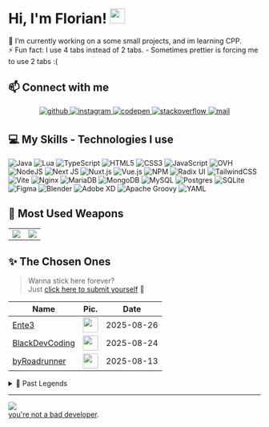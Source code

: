 # Hi, I'm Florian! <img src="https://raw.githubusercontent.com/MartinHeinz/MartinHeinz/master/wave.gif" width="30px" height="30px">

🔭 I’m currently working on a some small projects, and im learning CPP.<br>⚡ Fun fact: I
use 4 tabs instead of 2 tabs. - Sometimes prettier is forcing me to use 2 tabs :(

## 📫 Connect with me
<div align="center">
<a href="https://github.com/Fedox-die-Ente" target="_blank">
<img src=https://img.shields.io/badge/github-%2324292e.svg?&style=for-the-badge&logo=github&logoColor=white alt=github style="margin-bottom: 5px;" />
</a>
<a href="https://instagram.com/feeeedox" target="_blank">
<img src=https://img.shields.io/badge/instagram-%23000000.svg?&style=for-the-badge&logo=instagram&logoColor=white alt=instagram style="margin-bottom: 5px;" />
</a>
<a href="https://codepen.com/Fedox-die-Ente" target="_blank">
<img src=https://img.shields.io/badge/codepen-%23131417.svg?&style=for-the-badge&logo=codepen&logoColor=white alt=codepen style="margin-bottom: 5px;" />
</a>
<a href="https://stackoverflow.com/users/16288266" target="_blank">
<img src=https://img.shields.io/badge/stackoverflow-%23F28032.svg?&style=for-the-badge&logo=stackoverflow&logoColor=white alt=stackoverflow style="margin-bottom: 5px;" />
</a>
<a href="mailto:f3dox@proton.me" target="_blank">
<img src=https://img.shields.io/badge/Proton%20Mail-6D4AFF?&style=for-the-badge&logo=protonmail&logoColor=fff
 alt=mail style="margin-bottom: 5px;" />
</a>  
</div>  

## 💻 My Skills - Technologies I use

![Java](https://img.shields.io/badge/java-%23ED8B00.svg?style=for-the-badge&logo=openjdk&logoColor=white) 
![Lua](https://img.shields.io/badge/lua-%232C2D72.svg?style=for-the-badge&logo=lua&logoColor=white) 
![TypeScript](https://img.shields.io/badge/typescript-%23007ACC.svg?style=for-the-badge&logo=typescript&logoColor=white) 
![HTML5](https://img.shields.io/badge/html5-%23E34F26.svg?style=for-the-badge&logo=html5&logoColor=white) 
![CSS3](https://img.shields.io/badge/css3-%231572B6.svg?style=for-the-badge&logo=css3&logoColor=white) 
![JavaScript](https://img.shields.io/badge/javascript-%23323330.svg?style=for-the-badge&logo=javascript&logoColor=%23F7DF1E) 
![OVH](https://img.shields.io/badge/ovh-%23123F6D.svg?style=for-the-badge&logo=ovh&logoColor=#123F6D) 
![NodeJS](https://img.shields.io/badge/node.js-6DA55F?style=for-the-badge&logo=node.js&logoColor=white) 
![Next JS](https://img.shields.io/badge/Next-black?style=for-the-badge&logo=next.js&logoColor=white) 
![Nuxt.js](https://img.shields.io/badge/nuxt.js-00DC82?style=for-the-badge&logo=nuxt.js&logoColor=white) 
![Vue.js](https://img.shields.io/badge/vue-%234FC08D.svg?style=for-the-badge&logo=vue.js&logoColor=white) 
![NPM](https://img.shields.io/badge/NPM-%23CB3837.svg?style=for-the-badge&logo=npm&logoColor=white) 
![Radix UI](https://img.shields.io/badge/radix%20ui-161618.svg?style=for-the-badge&logo=radix-ui&logoColor=white) 
![TailwindCSS](https://img.shields.io/badge/tailwindcss-%2338B2AC.svg?style=for-the-badge&logo=tailwind-css&logoColor=white) 
![Vite](https://img.shields.io/badge/vite-%23646CFF.svg?style=for-the-badge&logo=vite&logoColor=white) 
![Nginx](https://img.shields.io/badge/nginx-%23009639.svg?style=for-the-badge&logo=nginx&logoColor=white) 
![MariaDB](https://img.shields.io/badge/MariaDB-003545?style=for-the-badge&logo=mariadb&logoColor=white) 
![MongoDB](https://img.shields.io/badge/MongoDB-%234ea94b.svg?style=for-the-badge&logo=mongodb&logoColor=white) 
![MySQL](https://img.shields.io/badge/mysql-4479A1.svg?style=for-the-badge&logo=mysql&logoColor=white) 
![Postgres](https://img.shields.io/badge/postgres-%23316192.svg?style=for-the-badge&logo=postgresql&logoColor=white) 
![SQLite](https://img.shields.io/badge/sqlite-%2307405e.svg?style=for-the-badge&logo=sqlite&logoColor=white) 
![Figma](https://img.shields.io/badge/figma-%23F24E1E.svg?style=for-the-badge&logo=figma&logoColor=white) 
![Blender](https://img.shields.io/badge/blender-%23F5792A.svg?style=for-the-badge&logo=blender&logoColor=white) 
![Adobe XD](https://img.shields.io/badge/Adobe%20XD-470137?style=for-the-badge&logo=Adobe%20XD&logoColor=#FF61F6) 
![Apache Groovy](https://img.shields.io/badge/Apache%20Groovy-4298B8.svg?style=for-the-badge&logo=Apache+Groovy&logoColor=white) 
![YAML](https://img.shields.io/badge/yaml-%23ffffff.svg?style=for-the-badge&logo=yaml&logoColor=151515)

## 🌟 Most Used Weapons
<table>
  <tr>
    <td align="center" style="padding=0;width:50%;">
      <img src="https://github-readme-stats.vercel.app/api?username=Fedox-die-Ente&show_icons=true&theme=github_dark&count_private=true" />
    </td>
    <td align="center" style="padding=0;width:50%;">
      <img src="https://github-readme-stats.vercel.app/api/top-langs/?username=Fedox-die-Ente&layout=compact&theme=github_dark&count_private=true" />
    </td>
  </tr>
</table>

## ✨ The Chosen Ones 

> Wanna stick here forever?  
> Just [click here to submit yourself](https://github.com/Fedox-die-Ente/Fedox-die-Ente/issues/new?title=Submit%20yourself&body=Just%20press%20%27Create%27.%20You%20don%27t%20need%20to%20do%20anything%20else.%0AWhen%20this%20issue%20is%20closed%20by%20the%20bot,%20the%20README%20will%20be%20updated.) 💫

<!--START_SECTION:users-->
| Name | Pic. | Date |
| ---- | ---------------- | ---- |
| [Ente3](https://github.com/Ente3) | <img src="https://avatars.githubusercontent.com/Ente3" width="30" height="30" /> | 2025-08-26 |
| [BlackDevCoding](https://github.com/BlackDevCoding) | <img src="https://avatars.githubusercontent.com/BlackDevCoding" width="30" height="30" /> | 2025-08-24 |
| [byRoadrunner](https://github.com/byRoadrunner) | <img src="https://avatars.githubusercontent.com/byRoadrunner" width="30" height="30" /> | 2025-08-13 |
<!--END_SECTION:users-->

<details>
<summary>📜 Past Legends</summary>

<!--START_SECTION:old_users-->
| Name | Pic. | Date |
| ---- | ---------------- | ---- |
| [Teekqu](https://github.com/Teekqu) | <img src="https://avatars.githubusercontent.com/Teekqu" width="30" height="30" /> | 2025-08-05 |
| [creepzcodes](https://github.com/creepzcodes) | <img src="https://avatars.githubusercontent.com/creepzcodes" width="30" height="30" /> | 2025-08-05 |
| [m1337xx](https://github.com/m1337xx) | <img src="https://avatars.githubusercontent.com/m1337xx" width="30" height="30" /> | 2025-08-05 |
| [Grafjojo](https://github.com/Grafjojo) | <img src="https://avatars.githubusercontent.com/Grafjojo" width="30" height="30" /> | 2025-08-05 |
| [Gabimolia](https://github.com/Gabimolia) | <img src="https://avatars.githubusercontent.com/Gabimolia" width="30" height="30" /> | 2025-08-05 |
| [NameGeandert](https://github.com/NameGeandert) | <img src="https://avatars.githubusercontent.com/NameGeandert" width="30" height="30" /> | 2025-08-05 |
| [Niedlichkeit](https://github.com/Niedlichkeit) | <img src="https://avatars.githubusercontent.com/Niedlichkeit" width="30" height="30" /> | 2025-08-05 |
| [Bozcx](https://github.com/Bozcx) | <img src="https://avatars.githubusercontent.com/Bozcx" width="30" height="30" /> | 2025-08-05 |
| [Winkarst-cpu](https://github.com/Winkarst-cpu) | <img src="https://avatars.githubusercontent.com/Winkarst-cpu" width="30" height="30" /> | 2025-08-05 |

<!--END_SECTION:old_users-->
</details>

---
[![](https://visitor-badge.laobi.icu/badge?page_id=Fedox-die-Ente)](https://visitcount.itsvg.in)<br>
[you're not a bad developer](https://www.youtube.com/watch?v=RGaW82k4dK4).
